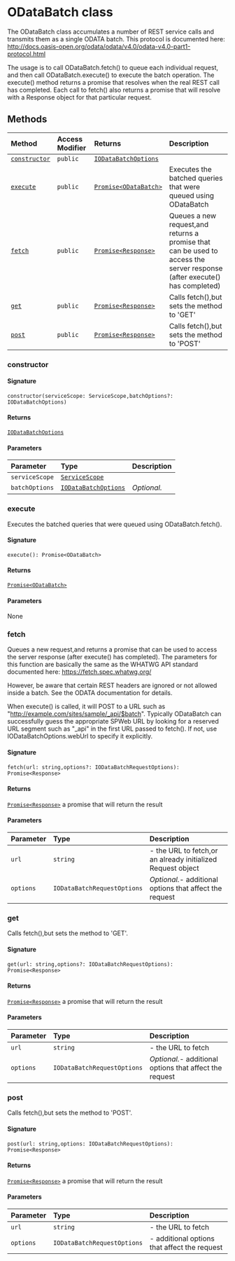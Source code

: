# ODataBatch class





The ODataBatch class accumulates a number of REST service calls and 
transmits them as a single ODATA batch. This protocol is documented here: 
http://docs.oasis-open.org/odata/odata/v4.0/odata-v4.0-part1-protocol.html 
 
The usage is to call ODataBatch.fetch() to queue each individual request, 
and then call ODataBatch.execute() to execute the batch operation. 
The execute() method returns a promise that resolves when the real REST 
call has completed. Each call to fetch() also returns a promise that will 
resolve with a Response object for that particular request. 







## Methods

| Method	   | Access Modifier | Returns	| Description|
|:-------------|:----|:-------|:-----------|
|[`constructor`](#constructor)     | `public` | [`IODataBatchOptions`](iodatabatchoptions.md) |  |
|[`execute`](#execute)     | `public` | [`Promise<ODataBatch>`](promise.md) | Executes the batched queries that were queued using ODataBatch |
|[`fetch`](#fetch)     | `public` | [`Promise<Response>`](promise.md) | Queues a new request,and returns a promise that can be used to access  the server response (after execute() has completed) |
|[`get`](#get)     | `public` | [`Promise<Response>`](promise.md) | Calls fetch(),but sets the method to 'GET' |
|[`post`](#post)     | `public` | [`Promise<Response>`](promise.md) | Calls fetch(),but sets the method to 'POST' |




### constructor



#### Signature
`constructor(serviceScope: ServiceScope,batchOptions?: IODataBatchOptions)`

#### Returns
[`IODataBatchOptions`](iodatabatchoptions.md)


#### Parameters


| Parameter	   | Type    | Description |
|:-------------|:---------------|:------------|
| `serviceScope`    | [`ServiceScope`](servicescope.md) |  |
| `batchOptions`    | [`IODataBatchOptions`](iodatabatchoptions.md) | _Optional._ |


### execute

Executes the batched queries that were queued using ODataBatch.fetch().

#### Signature
`execute(): Promise<ODataBatch>`

#### Returns
[`Promise<ODataBatch>`](promise.md)


#### Parameters
None


### fetch

Queues a new request,and returns a promise that can be used to access 
the server response (after execute() has completed). The parameters for 
this function are basically the same as the WHATWG API standard documented here: 
https://fetch.spec.whatwg.org/ 
 
However, be aware that certain REST headers are ignored or not allowed inside 
a batch. See the ODATA documentation for details. 
 
When execute() is called, it will POST to a URL such as 
"http://example.com/sites/sample/_api/$batch". Typically ODataBatch can successfully 
guess the appropriate SPWeb URL by looking for a reserved URL segment such as "_api" 
in the first URL passed to fetch(). If not, use IODataBatchOptions.webUrl to specify it 
explicitly. 


#### Signature
`fetch(url: string,options?: IODataBatchRequestOptions): Promise<Response>`

#### Returns
[`Promise<Response>`](promise.md)
a promise that will return the result

#### Parameters


| Parameter	   | Type    | Description |
|:-------------|:---------------|:------------|
| `url`    | `string` | - the URL to fetch,or an already initialized Request object |
| `options`    | `IODataBatchRequestOptions` | _Optional._- additional options that affect the request |


### get

Calls fetch(),but sets the method to 'GET'.

#### Signature
`get(url: string,options?: IODataBatchRequestOptions): Promise<Response>`

#### Returns
[`Promise<Response>`](promise.md)
a promise that will return the result

#### Parameters


| Parameter	   | Type    | Description |
|:-------------|:---------------|:------------|
| `url`    | `string` | - the URL to fetch |
| `options`    | `IODataBatchRequestOptions` | _Optional._- additional options that affect the request |


### post

Calls fetch(),but sets the method to 'POST'.

#### Signature
`post(url: string,options: IODataBatchRequestOptions): Promise<Response>`

#### Returns
[`Promise<Response>`](promise.md)
a promise that will return the result

#### Parameters


| Parameter	   | Type    | Description |
|:-------------|:---------------|:------------|
| `url`    | `string` | - the URL to fetch |
| `options`    | `IODataBatchRequestOptions` | - additional options that affect the request |

